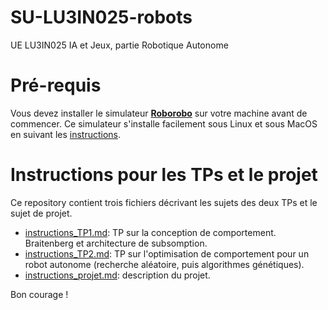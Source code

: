 # SU-LU3IN025-robots
UE LU3IN025 IA et Jeux, partie Robotique Autonome

# Pré-requis

Vous devez installer le simulateur [**Roborobo**](https://github.com/nekonaute/roborobo4/) sur votre machine avant de commencer. Ce simulateur s'installe facilement sous Linux et sous MacOS en suivant les [instructions](https://github.com/nekonaute/roborobo4/blob/main/README.md).

# Instructions pour les TPs et le projet

Ce repository contient trois fichiers décrivant les sujets des deux TPs et le sujet de projet.

* [instructions_TP1.md](instructions_TP1.md): TP sur la conception de comportement. Braitenberg et architecture de subsomption. 
* [instructions_TP2.md](instructions_TP2.md): TP sur l'optimisation de comportement pour un robot autonome (recherche aléatoire, puis algorithmes génétiques).
* [instructions_projet.md](instructions_projet.md): description du projet.

Bon courage !
